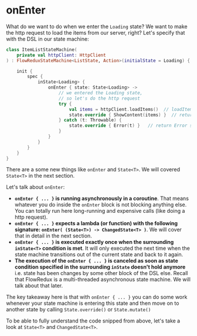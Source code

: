 # onEnter

What do we want to do when we enter the `Loading` state? 
We want to make the http request to load the items from our server, right?
Let's specify that with the DSL in our state machine:

```kotlin
class ItemListStateMachine(
    private val httpClient: HttpClient
) : FlowReduxStateMachine<ListState, Action>(initialState = Loading) {

    init {
        spec {
            inState<Loading> {
                onEnter { state: State<Loading> ->
                    // we entered the Loading state,
                    // so let's do the http request
                    try {
                        val items = httpClient.loadItems()  // loadItems() is a suspend function
                        state.override { ShowContent(items) }  // return ShowContent from onEnter block
                    } catch (t: Throwable) {
                        state.override { Error(t) }   // return Error state from onEnter block
                    }
                }
            }
        }
    }
}
```

There are a some new things like  `onEnter` and `State<T>`.
We will covered `State<T>` in the next section.

Let's talk about `onEnter`:

- **`onEnter { ... }` is running asynchronously in a coroutine**. That means whatever you do inside the `onEnter` block
  is not blocking anything else. You can totally run here long-running and expensive calls (like doing a http request).
- **`onEnter { ... }` expects a lambda (or function) with the following
  signature: `onEnter( (State<T>) -> ChangedState<T> )`**. We will cover that in detail in the next section.
- **`onEnter { ... }` is executed exactly once when the surrounding `inState<T>` condition is met**.
  It will only executed the next time when the state machine transitions out of the current state and back to it again.
- **The execution of the `onEnter { ... }` is canceled as soon as state condition specified in the surrounding `inState`
doesn't hold anymore** i.e. state has been changes by some other block of the DSL else.
Recall that FlowRedux is a multi-threaded asynchronous state machine. We will talk about that later.

The key takeaway here is that with `onEnter { ... }` you can do some work whenever your state machine is entering this state and then move on to another state by calling `State.override()` or `State.mutate()`

To be able to fully understand the code snipped from above, let's take a look at `State<T>` and `ChangedState<T>`.
